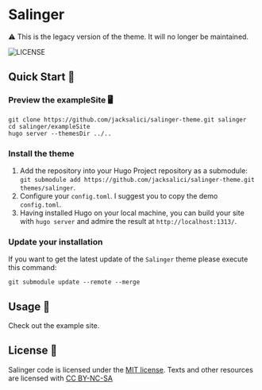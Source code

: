 # Salinger
⚠️ This is the legacy version of the theme. It will no longer be maintained.  

![LICENSE](https://img.shields.io/badge/license-MIT-blue.svg)

## Quick Start 🚀

### Preview the exampleSite 🖥

```shell
git clone https://github.com/jacksalici/salinger-theme.git salinger
cd salinger/exampleSite
hugo server --themesDir ../..
```

### Install the theme

1. Add the repository into your Hugo Project repository as a submodule: `git submodule add https://github.com/jacksalici/salinger-theme.git themes/salinger`.
2. Configure your `config.toml`. I suggest you to copy the demo `config.toml`.
3. Having installed Hugo on your local machine, you can build your site with `hugo server` and admire the result at `http://localhost:1313/`.

### Update your installation

If you want to get the latest update of the `Salinger` theme please execute this command:

```shell
git submodule update --remote --merge
```

## Usage 👀
Check out the example site.

## License 📜

Salinger code is licensed under the [MIT license](https://github.com/jacksalici/salinger-theme/blob/master/LICENSE).
Texts and other resources are licensed with [CC BY-NC-SA](https://creativecommons.org/licenses/by-nc-sa/4.0/)
